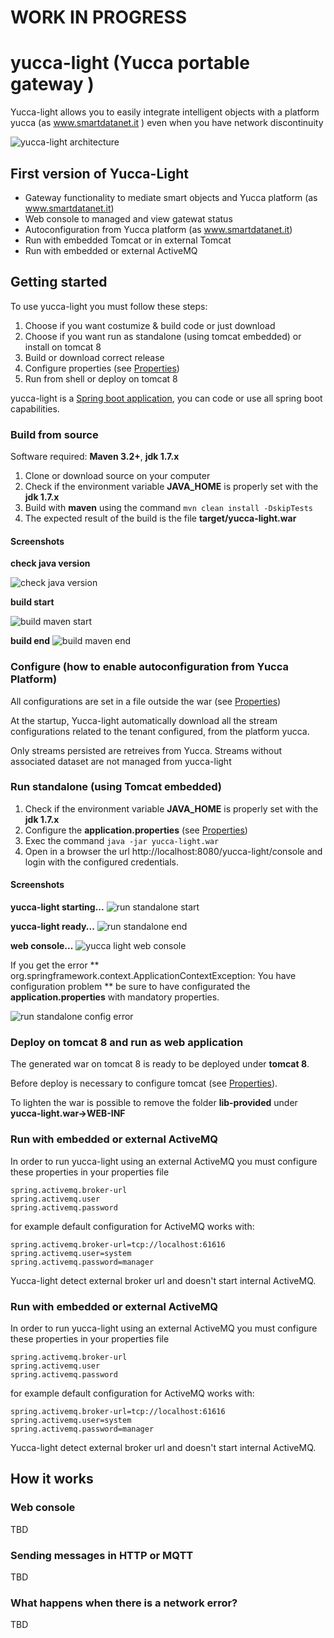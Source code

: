 WORK IN PROGRESS
=============

yucca-light (Yucca portable gateway )
=============


Yucca-light allows you to easily integrate intelligent objects with a platform yucca (as www.smartdatanet.it ) even when you have network discontinuity


![yucca-light architecture](src/site/resources/images/gwiot_arch.png)

First version of Yucca-Light
----------------------------

* Gateway functionality to mediate smart objects and Yucca platform (as www.smartdatanet.it)
* Web console to managed and view gatewat status
* Autoconfiguration from Yucca platform (as www.smartdatanet.it)
* Run with embedded Tomcat or in external Tomcat
* Run with embedded or external ActiveMQ

Getting started
---------------

To use yucca-light you must follow these steps:

1. Choose if you want costumize & build code or just download
2. Choose if you want run as standalone (using tomcat embedded) or install on tomcat 8
3. Build or download correct release
4. Configure properties (see [Properties]( PROPERTIES.md))
5. Run from shell or deploy on tomcat 8

yucca-light is a [Spring boot application](http://projects.spring.io/spring-boot/), you can code or use all spring boot capabilities.

### Build from source
Software required: **Maven 3.2+**, **jdk 1.7.x**

1. Clone or download source on your computer
2. Check if the environment variable **JAVA_HOME** is properly set with the **jdk 1.7.x** 
3. Build with **maven** using the command `mvn clean install -DskipTests`
4. The expected result of the build is the file **target/yucca-light.war**

#### Screenshots
**check java version**

![check java version](src/site/resources/images/gwiot_build_java_version_check.png)

**build start**

![build maven start](src/site/resources/images/gwiot_build_start_maven.png)

**build end**
![build maven end](src/site/resources/images/gwiot_build_end_maven.png)

### Configure (how to enable autoconfiguration from Yucca Platform)
All configurations are set in a file outside the war  (see [Properties]( PROPERTIES.md))

At the startup, Yucca-light automatically download all the stream configurations related to the tenant configured, from the platform yucca.

Only streams persisted are retreives from Yucca. Streams without associated dataset are not managed from yucca-light 

### Run standalone (using Tomcat embedded)
1. Check if the environment variable **JAVA_HOME** is properly set with the **jdk 1.7.x** 
2. Configure the **application.properties** (see [Properties]( PROPERTIES.md))
3. Exec the command `java -jar yucca-light.war`
4. Open in a browser the url http://localhost:8080/yucca-light/console and login with the configured credentials. 

#### Screenshots
**yucca-light starting...**
![run standalone start](src/site/resources/images/gwiot_run_standalone_start.png)

**yucca-light ready...**
![run standalone end](src/site/resources/images/gwiot_run_standalone_end.png)

**web console...**
![yucca light web console](src/site/resources/images/gwiot_webconsole_start.png)


If you get the error ** org.springframework.context.ApplicationContextException: You have configuration problem ** be sure to have configurated the **application.properties** with mandatory properties.

![run standalone  config error](src/site/resources/images/gwiot_run_standalone_config_error.png)

### Deploy on tomcat 8 and run as web application
The generated war on tomcat 8 is ready to be deployed under **tomcat 8**.
 
Before deploy is necessary to configure tomcat (see [Properties]( PROPERTIES.md)).

To  lighten the war is possible to remove the folder **lib-provided** under **yucca-light.war->WEB-INF**


### Run with embedded or external ActiveMQ

In order to run yucca-light using an external ActiveMQ you must configure these properties in your properties file
```
spring.activemq.broker-url
spring.activemq.user
spring.activemq.password
``` 

for example default configuration for ActiveMQ works with:
```
spring.activemq.broker-url=tcp://localhost:61616
spring.activemq.user=system
spring.activemq.password=manager
``` 

Yucca-light detect external broker url and doesn't start internal ActiveMQ.


### Run with embedded or external ActiveMQ

In order to run yucca-light using an external ActiveMQ you must configure these properties in your properties file
```
spring.activemq.broker-url
spring.activemq.user
spring.activemq.password
``` 

for example default configuration for ActiveMQ works with:
```
spring.activemq.broker-url=tcp://localhost:61616
spring.activemq.user=system
spring.activemq.password=manager
``` 

Yucca-light detect external broker url and doesn't start internal ActiveMQ.

How it works
---------------

### Web console
TBD



### Sending messages in HTTP or MQTT
TBD

### What happens when there is a network error?
TBD



